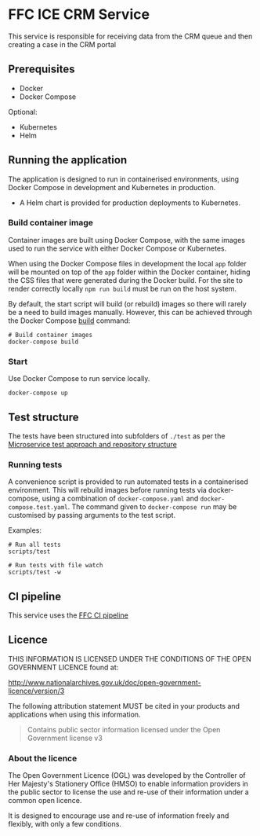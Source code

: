 # FFC ICE CRM Service
 
This service is responsible for receiving data from the CRM queue and then creating a case in the CRM portal
 
## Prerequisites
 
- Docker
- Docker Compose
 
Optional:
- Kubernetes
- Helm
 
## Running the application
 
The application is designed to run in containerised environments, using Docker Compose in development and Kubernetes in production.
 
- A Helm chart is provided for production deployments to Kubernetes.
 
### Build container image
 
Container images are built using Docker Compose, with the same images used to run the service with either Docker Compose or Kubernetes.
 
When using the Docker Compose files in development the local `app` folder will
be mounted on top of the `app` folder within the Docker container, hiding the CSS files that were generated during the Docker build.  For the site to render correctly locally `npm run build` must be run on the host system.
 
 
By default, the start script will build (or rebuild) images so there will
rarely be a need to build images manually. However, this can be achieved
through the Docker Compose
[build](https://docs.docker.com/compose/reference/build/) command:
 
```
# Build container images
docker-compose build
```
 
### Start
 
Use Docker Compose to run service locally.
 
```
docker-compose up
```
 
## Test structure
 
The tests have been structured into subfolders of `./test` as per the
[Microservice test approach and repository structure](https://eaflood.atlassian.net/wiki/spaces/FPS/pages/1845396477/Microservice+test+approach+and+repository+structure)
 
### Running tests
 
A convenience script is provided to run automated tests in a containerised
environment. This will rebuild images before running tests via docker-compose,
using a combination of `docker-compose.yaml` and `docker-compose.test.yaml`.
The command given to `docker-compose run` may be customised by passing
arguments to the test script.
 
Examples:
 
```
# Run all tests
scripts/test
 
# Run tests with file watch
scripts/test -w
```
 
## CI pipeline
 
This service uses the [FFC CI pipeline](https://github.com/DEFRA/ffc-jenkins-pipeline-library)
 
## Licence
 
THIS INFORMATION IS LICENSED UNDER THE CONDITIONS OF THE OPEN GOVERNMENT LICENCE found at:
 
<http://www.nationalarchives.gov.uk/doc/open-government-licence/version/3>
 
The following attribution statement MUST be cited in your products and applications when using this information.
 
> Contains public sector information licensed under the Open Government license v3
 
### About the licence
 
The Open Government Licence (OGL) was developed by the Controller of Her Majesty's Stationery Office (HMSO) to enable information providers in the public sector to license the use and re-use of their information under a common open licence.
 
It is designed to encourage use and re-use of information freely and flexibly, with only a few conditions.
